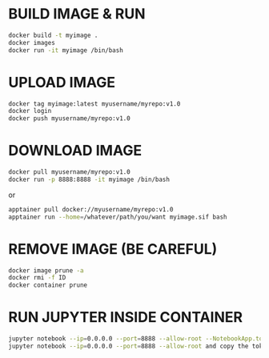# BUILD IMAGE & RUN
```bash
docker build -t myimage .
docker images
docker run -it myimage /bin/bash
```

# UPLOAD IMAGE
```bash
docker tag myimage:latest myusername/myrepo:v1.0
docker login
docker push myusername/myrepo:v1.0
```

# DOWNLOAD IMAGE
```bash
docker pull myusername/myrepo:v1.0
docker run -p 8888:8888 -it myimage /bin/bash
```
or

```bash
apptainer pull docker://myusername/myrepo:v1.0
apptainer run --home=/whatever/path/you/want myimage.sif bash
```

# REMOVE IMAGE (BE CAREFUL)
```bash
docker image prune -a
docker rmi -f ID
docker container prune
```

# RUN JUPYTER INSIDE CONTAINER
```bash
jupyter notebook --ip=0.0.0.0 --port=8888 --allow-root --NotebookApp.token='' --NotebookApp.password='' --no-browser --NotebookApp.allow_origin='*'
jupyter notebook --ip=0.0.0.0 --port=8888 --allow-root and copy the token of the server to use it in the browser/local
```
